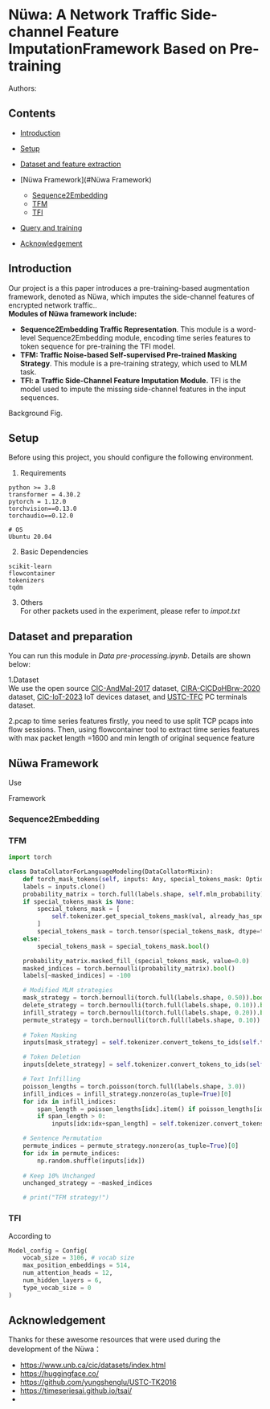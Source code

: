 

# Nüwa: A Network Traffic Side-channel Feature ImputationFramework Based on Pre-training

Authors:   
## Contents
- [Introduction](#Introduction)
- [Setup](#Setup)
- [Dataset and feature extraction](#Dataset-and-feature-extraction)
- [Nüwa Framework](#Nüwa Framework)
  - [Sequence2Embedding](#Sequence2Embedding)
  - [TFM](#TFM)
  - [TFI](#TFI)

- [Query and training](#Query-and-training) 
- [Acknowledgement](#Acknowledgement) 

## Introduction  
Our project is a this paper introduces a pre-training-based augmentation framework, denoted as Nüwa, which imputes the side-channel features of encrypted network traffic..  
__Modules of Nüwa framework include:__

* __Sequence2Embedding Traffic Representation__.
This module is a word-level Sequence2Embedding module, encoding time series features to token sequence for pre-training the TFI model.
* __TFM: Traffic Noise-based Self-supervised Pre-trained Masking Strategy__.
  This module is a pre-training strategy, which used to MLM task.
* __TFI: a Traffic Side-Channel Feature Imputation Module.__
  TFI is the model used to impute the missing side-channel features in the input sequences.

Background Fig.

## Setup
Before using this project, you should configure the following environment.  
1. Requirements
```
python >= 3.8
transformer = 4.30.2
pytorch = 1.12.0
torchvision==0.13.0
torchaudio==0.12.0

# OS
Ubuntu 20.04
```
2. Basic Dependencies
```
scikit-learn
flowcontainer
tokenizers
tqdm
```
3. Others  
For other packets used in the experiment, please refer to _impot.txt_
## Dataset and preparation
You can run this module in _Data pre-processing.ipynb_. Details are shown below:   

1.Dataset  
We use the open source [CIC-AndMal-2017](https://www.unb.ca/cic/datasets/andmal2017.html "CIC-AndMal-2017")  dataset, [CIRA-CICDoHBrw-2020](https://www.unb.ca/cic/datasets/dohbrw-2020.html "CIRA-CICDoHBrw-2020") dataset, [CIC-IoT-2023](https://www.unb.ca/cic/datasets/iotdataset-2023.html "CIC-IoT-2023")  IoT devices dataset, and [USTC-TFC](https://github.com/yungshenglu/USTC-TK2016 "USTC-TFC")  PC terminals dataset.

2.pcap to time series features
firstly, you need to use split TCP pcaps into flow sessions. Then, using flowcontainer tool to extract time series features with max packet length =1600 and min length of original sequence feature

## Nüwa Framework
Use 



Framework



### Sequence2Embedding  



### TFM





```python
import torch

class DataCollatorForLanguageModeling(DataCollatorMixin):    
    def torch_mask_tokens(self, inputs: Any, special_tokens_mask: Optional[Any] = None) -> Tuple[Any, Any]:
    labels = inputs.clone()
    probability_matrix = torch.full(labels.shape, self.mlm_probability)
    if special_tokens_mask is None:
        special_tokens_mask = [
            self.tokenizer.get_special_tokens_mask(val, already_has_special_tokens=True) for val in labels.tolist()
        ]
        special_tokens_mask = torch.tensor(special_tokens_mask, dtype=torch.bool)
    else:
        special_tokens_mask = special_tokens_mask.bool()

    probability_matrix.masked_fill_(special_tokens_mask, value=0.0)
    masked_indices = torch.bernoulli(probability_matrix).bool()
    labels[~masked_indices] = -100

    # Modified MLM strategies
    mask_strategy = torch.bernoulli(torch.full(labels.shape, 0.50)).bool() & masked_indices
    delete_strategy = torch.bernoulli(torch.full(labels.shape, 0.10)).bool() & masked_indices & ~mask_strategy
    infill_strategy = torch.bernoulli(torch.full(labels.shape, 0.20)).bool() & masked_indices & ~mask_strategy & ~delete_strategy
    permute_strategy = torch.bernoulli(torch.full(labels.shape, 0.10)).bool() & masked_indices & ~mask_strategy & ~delete_strategy & ~infill_strategy
    
    # Token Masking
    inputs[mask_strategy] = self.tokenizer.convert_tokens_to_ids(self.tokenizer.mask_token)

    # Token Deletion
    inputs[delete_strategy] = self.tokenizer.convert_tokens_to_ids(self.tokenizer.pad_token)

    # Text Infilling
    poisson_lengths = torch.poisson(torch.full(labels.shape, 3.0))
    infill_indices = infill_strategy.nonzero(as_tuple=True)[0]
    for idx in infill_indices:
        span_length = poisson_lengths[idx].item() if poisson_lengths[idx].numel() == 1 else 0
        if span_length > 0:
            inputs[idx:idx+span_length] = self.tokenizer.convert_tokens_to_ids(self.tokenizer.mask_token)

    # Sentence Permutation
    permute_indices = permute_strategy.nonzero(as_tuple=True)[0]
    for idx in permute_indices:
        np.random.shuffle(inputs[idx])
        
    # Keep 10% Unchanged
    unchanged_strategy = ~masked_indices

    # print("TFM strategy!")
```

### TFI

According to 

```python
Model_config = Config(
    vocab_size = 3106, # vocab size
    max_position_embeddings = 514,
    num_attention_heads = 12,
    num_hidden_layers = 6,
    type_vocab_size = 0
)
```





## Acknowledgement
Thanks for these awesome resources that were used during the development of the Nüwa：  
* https://www.unb.ca/cic/datasets/index.html
* https://huggingface.co/
* https://github.com/yungshenglu/USTC-TK2016
* https://timeseriesai.github.io/tsai/
* 
